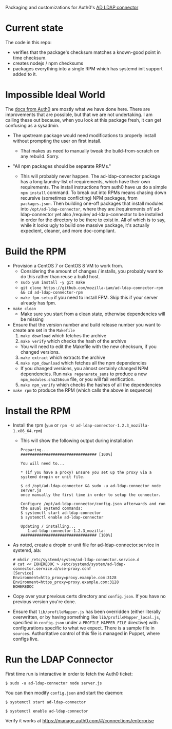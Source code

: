 Packaging and customizations for Auth0's [AD LDAP connector](https://github.com/auth0/ad-ldap-connector)

# Current state

The code in this repo:
* verifies that the package's checksum matches a known-good point in time checksum.
* creates nodejs / npm checksums
* packages everything into a single RPM which has systemd init support added to it.

# Impossible Ideal World
The [docs from Auth0](https://auth0.com/docs/customize/extensions/ad-ldap-connector/install-configure-ad-ldap-connector) are mostly what we have done here.  There are improvements that are possible, but that we are not undertaking.  I am calling these out because, when you look at this package fresh, it can get confusing as a sysadmin.

* The upstream package would need modifications to properly install without prompting the user on first install.
  * That makes us need to manually tweak the build-from-scratch on any rebuild.  Sorry.

* "All npm packages should be separate RPMs."
  * This will probably never happen.  The ad-ldap-connector package has a long laundry-list of requirements, which have their own requirements.  The install instructions from auth0 have us do a simple `npm install` command.  To break out into RPMs means chasing down recursive (sometimes conflicting) NPM packages, from `packages.json`.  Then building one-off packages that install modules into `/opt/ad-ldap-connector`, where they are /requirements of/ ad-ldap-connector yet also /require/ ad-ldap-connector to be installed in order for the directory to be there to exist in.  All of which is to say, while it looks ugly to build one massive package, it's actually expedient, cleaner, and more doc-compliant.


# Build the RPM

- Provision a CentOS 7 or CentOS 8 VM to work from.
  - Considering the amount of changes / installs, you probably want to do this rather than reuse a build host.
  - `sudo yum install -y git make`
  - `git clone https://github.com/mozilla-iam/ad-ldap-connector-rpm && cd ad-ldap-connector-rpm`
  - `make fpm-setup` if you need to install FPM.  Skip this if your server already has fpm.
- `make clean`
  - Make sure you start from a clean state, otherwise dependencies will be missing
- Ensure that the version number and build release number you want to create are set in the `Makefile`
  1. `make download` which fetches the archive
  2. `make verify` which checks the hash of the archive
    * You will need to edit the Makefile with the new checksum, if you changed versions.
  3. `make extract` which extracts the archive
  4. `make npm_download` which fetches all the npm dependencies
    * If you changed versions, you almost certainly changed NPM dependencies.  Run `make regenerate_sums` to produce a new `npm_modules.sha256sum` file, or you will fail verification.
  5. `make npm_verify` which checks the hashes of all the dependencies
- `make rpm` to produce the RPM (which calls the above in sequence)


# Install the RPM

- Install the rpm (`yum` or `rpm -U ad-ldap-connector-1.2.3_mozilla-1.x86_64.rpm`)
  - This will show the following output during installation
    ```
    Preparing...                          ################################# [100%]

    You will need to...

    * (if you have a proxy) Ensure you set up the proxy via a systemd dropin or unit file.

    $ cd /opt/ad-ldap-connector && sudo -u ad-ldap-connector node server.js
    once manually the first time in order to setup the connector.

    Configure /opt/ad-ldap-connector/config.json afterwards and run the usual systemd commands:
    $ systemctl start ad-ldap-connector
    $ systemctl enable ad-ldap-connector

    Updating / installing...
       1:ad-ldap-connector-1.2.3_mozilla-################################# [100%]
    ```
- As noted, create a dropin or unit file for ad-ldap-connector.service in systemd, ala:
  ```
  # mkdir /etc/systemd/system/ad-ldap-connector.service.d
  # cat << EOHEREDOC > /etc/systemd/system/ad-ldap-connector.service.d/use-proxy.conf
  [Service]
  Environment=http_proxy=proxy.example.com:3128
  Environment=https_proxy=proxy.example.com:3128
  EOHEREDOC
  ```
- Copy over your previous certs directory and `config.json`. If you have no 
  previous version you're done.

- Ensure that `lib/profileMapper.js` has been overridden (either literally overwritten, or
  by having something like `lib/profileMapper_local.js`, specified in `config.json` under a
  `PROFILE_MAPPER_FILE` directive) with configurations specific to what we expect.
  There is a sample file in `sources`.  Authoritative control of this file is managed in
  Puppet, where configs live.

# Run the LDAP Connector

First time run is interactive in order to fetch the Auth0 ticket:

    $ sudo -u ad-ldap-connector node server.js
  
You can then modify `config.json` and start the daemon:

    $ systemctl start ad-ldap-connector
  
    $ systemctl enable ad-ldap-connector
  
Verify it works at https://manage.auth0.com/#/connections/enterprise
